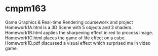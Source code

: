 # cmpm163
Game Graphics &amp; Real-time Rendering 
coursework and project
Homework1A.html is a 3D Scene with 5 objects and 3 shaders.
Homework1B.html applies the sharpening effect in red to process image.
Homework1C.html places the game of life effect on a cube.
Homework1D.pdf discussed a visual effect which surprised me in video game.
